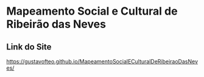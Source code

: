 # Mapeamento Social e Cultural de Ribeirão das Neves

## Link do Site
https://gustavofteo.github.io/MapeamentoSocialECulturalDeRibeiraoDasNeves/
